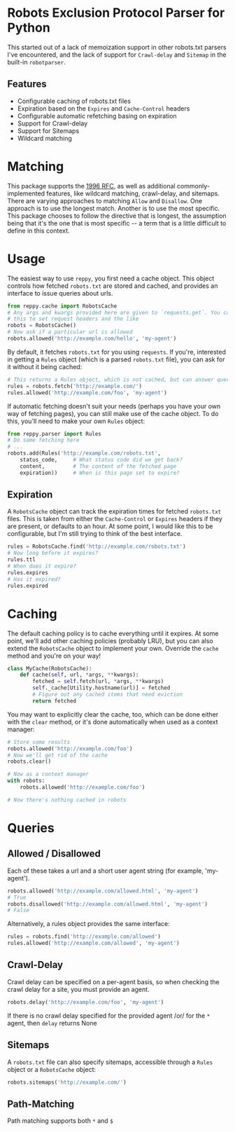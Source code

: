 Robots Exclusion Protocol Parser for Python
===========================================

This started out of a lack of memoization support in other robots.txt parsers
I've encountered, and the lack of support for `Crawl-delay` and `Sitemap` in
the built-in `robotparser`.

Features
--------
- Configurable caching of robots.txt files
- Expiration based on the `Expires` and `Cache-Control` headers
- Configurable automatic refetching basing on expiration
- Support for Crawl-delay
- Support for Sitemaps
- Wildcard matching

Matching
========
This package supports the
[1996 RFC](http://www.robotstxt.org/norobots-rfc.txt), as well as additional
commonly-implemented features, like wildcard matching, crawl-delay, and
sitemaps. There are varying approaches to matching `Allow` and `Disallow`. One
approach is to use the longest match. Another is to use the most specific.
This package chooses to follow the directive that is longest, the assumption
being that it's the one that is most specific -- a term that is a little
difficult to define in this context.

Usage
=====
The easiest way to use `reppy`, you first need a cache object. This object
controls how fetched `robots.txt` are stored and cached, and provides an
interface to issue queries about urls.

```python
from reppy.cache import RobotsCache
# Any args and kwargs provided here are given to `requests.get`. You can use
# this to set request headers and the like
robots = RobotsCache()
# Now ask if a particular url is allowed
robots.allowed('http://example.com/hello', 'my-agent')
```

By default, it fetches `robots.txt` for you using `requests`. If you're,
interested in getting a `Rules` object (which is a parsed `robots.txt` file),
you can ask for it without it being cached:

```python
# This returns a Rules object, which is not cached, but can answer queries
rules = robots.fetch('http://example.com/')
rules.allowed('http://example.com/foo', 'my-agent')
```

If automatic fetching doesn't suit your needs (perhaps you have your own way of
fetching pages), you can still make use of the cache object. To do this,
you'll need to make your own `Rules` object:

```python
from reppy.parser import Rules
# Do some fetching here
# ...
robots.add(Rules('http://example.com/robots.txt',
	status_code,     # What status code did we get back?
	content,         # The content of the fetched page
	expiration))     # When is this page set to expire?
```

Expiration
----------
A `RobotsCache` object can track the expiration times for fetched `robots.txt`
files. This is taken from either the `Cache-Control` or `Expires` headers if
they are present, or defaults to an hour. At some point, I would like this to
be configurable, but I'm still trying to think of the best interface.

```python
rules = RobotsCache.find('http://example.com/robots.txt')
# Now long before it expires?
rules.ttl
# When does it expire?
rules.expires
# Has it expired?
rules.expired
```

Caching
=======
The default caching policy is to cache everything until it expires. At some
point, we'll add other caching policies (probably LRU), but you can also extend
the `RobotsCache` object to implement your own. Override the `cache` method and
you're on your way!

```python
class MyCache(RobotsCache):
	def cache(self, url, *args, **kwargs):
	    fetched = self.fetch(url, *args, **kwargs)
	    self._cache[Utility.hostname(url)] = fetched
	    # Figure out any cached items that need eviction
	    return fetched
```

You may want to explicitly clear the cache, too, which can be done either with
the `clear` method, or it's done automatically when used as a context manager:

```python
# Store some results
robots.allowed('http://example.com/foo')
# Now we'll get rid of the cache
robots.clear()

# Now as a context manager
with robots:
	robots.allowed('http://example.com/foo')

# Now there's nothing cached in robots
```

Queries
=======
Allowed / Disallowed
--------------------
Each of these takes a url and a short user agent string (for example,
'my-agent').

```python
robots.allowed('http://example.com/allowed.html', 'my-agent')
# True
robots.disallowed('http://example.com/allowed.html', 'my-agent')
# False
```

Alternatively, a rules object provides the same interface:

```python
rules = robots.find('http://example.com/allowed')
rules.allowed('http://example.com/allowed', 'my-agent')
```

Crawl-Delay
-----------
Crawl delay can be specified on a per-agent basis, so when checking the crawl
delay for a site, you must provide an agent.

```python
robots.delay('http://example.com/foo', 'my-agent')
```

If there is no crawl delay specified for the provided agent /or/ for the `*`
agent, then `delay` returns None

Sitemaps
--------
A `robots.txt` file can also specify sitemaps, accessible through a `Rules`
object or a `RobotsCache` object:

```python
robots.sitemaps('http://example.com/')
```

Path-Matching
-------------
Path matching supports both `*` and `$`
